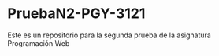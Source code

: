 # PruebaN2-PGY-3121
Este es un repositorio para la segunda prueba de la asignatura Programación Web
